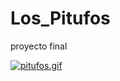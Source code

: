 # Los_Pitufos
proyecto final 



[![pitufos.gif](https://i.postimg.cc/1RNxGfhc/pitufos.gif)](https://postimg.cc/hhg3g4Gf)

